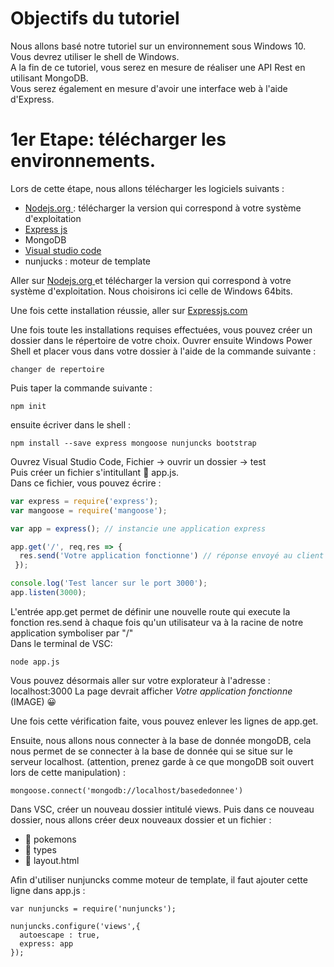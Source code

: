 # Objectifs du tutoriel 
Nous allons basé notre tutoriel sur un environnement sous Windows 10. Vous devrez utiliser le shell de Windows.  <br/> 
A la fin de ce tutoriel, vous serez en mesure de réaliser une API Rest en utilisant MongoDB.<br/>
Vous serez également en mesure d'avoir une interface web à l'aide d'Express.

# 1er Etape: télécharger les environnements.
Lors de cette étape, nous allons télécharger les logiciels suivants : 
* <a href="https://nodejs.org/fr/download/" title="Tuto">Nodejs.org </a>  : télécharger la version qui correspond à votre système d'exploitation
* <a href="https://expressjs.com/fr/starter/installing.html" title="Tuto">Express js </a>
* MongoDB
* <a href="https://code.visualstudio.com/download" title="Tuto">Visual studio code </a> 
* nunjucks : moteur de template 

Aller sur <a href="https://nodejs.org/fr/download/" title="Tuto">Nodejs.org </a> et télécharger la version qui correspond à votre système d'exploitation. 
Nous choisirons ici celle de Windows 64bits. 

Une fois cette installation réussie, aller sur <a href="https://expressjs.com/fr/starter/installing.html" title="Tuto">Expressjs.com </a>  <br/>

Une fois toute les installations requises effectuées, vous pouvez créer un dossier dans le répertoire de votre choix. 
Ouvrer ensuite Windows Power Shell et placer vous dans votre dossier à l'aide de la commande suivante : 
```
changer de repertoire 
``` 

Puis taper la commande suivante :
```
npm init 
``` 
ensuite écriver dans le shell : 
```
npm install --save express mongoose nunjuncks bootstrap
``` 
Ouvrez Visual Studio Code, Fichier -> ouvrir un dossier -> test <br/>
Puis créer un fichier  s'intitullant :file_folder: app.js.<br/> 
Dans ce fichier, vous pouvez écrire : 
``` javascript
var express = require('express');
var mangoose = require('mangoose');

var app = express(); // instancie une application express

app.get('/', req,res => {  
  res.send('Votre application fonctionne') // réponse envoyé au client
 });

console.log('Test lancer sur le port 3000');
app.listen(3000);
``` 
L'entrée app.get permet de définir une nouvelle route qui execute la fonction res.send à chaque fois qu'un utilisateur va à la racine de notre application symboliser par "/" <br/>
Dans le terminal de VSC: 
```
node app.js
``` 
Vous pouvez désormais aller sur votre explorateur à l'adresse : localhost:3000 
La page devrait afficher *Votre application fonctionne* (IMAGE) 	:grinning:

Une fois cette vérification faite, vous pouvez enlever les lignes de app.get. <br/>

Ensuite, nous allons nous connecter à la base de donnée mongoDB, cela nous permet de se connecter à la base de donnée qui se situe sur le serveur localhost. (attention, prenez garde à ce que mongoDB soit ouvert lors de cette manipulation) : 
``` 
mongoose.connect('mongodb://localhost/basededonnee')
``` 
Dans VSC, créer un nouveau dossier intitulé views. Puis dans ce nouveau dossier, nous allons créer deux nouveaux dossier et un fichier : 
* :file_folder: pokemons
* :file_folder: types
* :page_facing_up: layout.html

Afin d'utiliser nunjuncks comme moteur de template, il faut ajouter cette ligne dans app.js :
``` 
var nunjuncks = require('nunjuncks');

nunjuncks.configure('views',{
  autoescape : true,
  express: app
});
``` 
